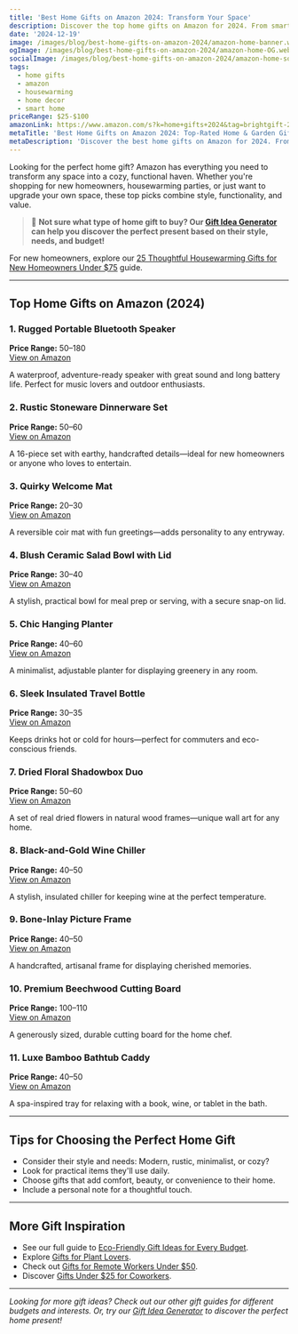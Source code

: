 ```yaml
---
title: 'Best Home Gifts on Amazon 2024: Transform Your Space'
description: Discover the top home gifts on Amazon for 2024. From smart home devices to cozy essentials, find perfect gifts under $100 to make any home more comfortable and...
date: '2024-12-19'
image: /images/blog/best-home-gifts-on-amazon-2024/amazon-home-banner.webp
ogImage: /images/blog/best-home-gifts-on-amazon-2024/amazon-home-OG.webp
socialImage: /images/blog/best-home-gifts-on-amazon-2024/amazon-home-social.webp
tags:
  - home gifts
  - amazon
  - housewarming
  - home decor
  - smart home
priceRange: $25-$100
amazonLink: https://www.amazon.com/s?k=home+gifts+2024&tag=brightgift-20
metaTitle: 'Best Home Gifts on Amazon 2024: Top-Rated Home & Garden Gifts | BrightGift'
metaDescription: 'Discover the best home gifts on Amazon for 2024. From kitchen essentials to garden tools, find top-rated home and garden gifts for any occasion.'
---
```


Looking for the perfect home gift? Amazon has everything you need to transform any space into a cozy, functional haven. Whether you're shopping for new homeowners, housewarming parties, or just want to upgrade your own space, these top picks combine style, functionality, and value.

> 🎯 **Not sure what type of home gift to buy? Our [Gift Idea Generator](https://bright-gift.com) can help you discover the perfect present based on their style, needs, and budget!**

For new homeowners, explore our [25 Thoughtful Housewarming Gifts for New Homeowners Under $75](/blog/25-thoughtful-housewarming-gifts-for-new-homeowners-under-75) guide.

---

## Top Home Gifts on Amazon (2024)

### 1. Rugged Portable Bluetooth Speaker  
**Price Range:** $50–$180  
<a href="https://www.amazon.com/s?k=portable+bluetooth+speaker&tag=bright-gift-20" class="amazon-link" target="_blank" rel="noopener">View on Amazon</a>

A waterproof, adventure-ready speaker with great sound and long battery life. Perfect for music lovers and outdoor enthusiasts.

### 2. Rustic Stoneware Dinnerware Set  
**Price Range:** $50–$60  
<a href="https://www.amazon.com/s?k=rustic+dinnerware+set&tag=bright-gift-20" class="amazon-link" target="_blank" rel="noopener">View on Amazon</a>

A 16-piece set with earthy, handcrafted details—ideal for new homeowners or anyone who loves to entertain.

### 3. Quirky Welcome Mat  
**Price Range:** $20–$30  
<a href="https://www.amazon.com/s?k=quirky+welcome+mat&tag=bright-gift-20" class="amazon-link" target="_blank" rel="noopener">View on Amazon</a>

A reversible coir mat with fun greetings—adds personality to any entryway.

### 4. Blush Ceramic Salad Bowl with Lid  
**Price Range:** $30–$40  
<a href="https://www.amazon.com/s?k=ceramic+salad+bowl+with+lid&tag=bright-gift-20" class="amazon-link" target="_blank" rel="noopener">View on Amazon</a>

A stylish, practical bowl for meal prep or serving, with a secure snap-on lid.

### 5. Chic Hanging Planter  
**Price Range:** $40–$60  
<a href="https://www.amazon.com/s?k=hanging+planter+indoor&tag=bright-gift-20" class="amazon-link" target="_blank" rel="noopener">View on Amazon</a>

A minimalist, adjustable planter for displaying greenery in any room.

### 6. Sleek Insulated Travel Bottle  
**Price Range:** $30–$35  
<a href="https://www.amazon.com/s?k=insulated+travel+bottle&tag=bright-gift-20" class="amazon-link" target="_blank" rel="noopener">View on Amazon</a>

Keeps drinks hot or cold for hours—perfect for commuters and eco-conscious friends.

### 7. Dried Floral Shadowbox Duo  
**Price Range:** $50–$60  
<a href="https://www.amazon.com/s?k=dried+floral+shadowbox&tag=bright-gift-20" class="amazon-link" target="_blank" rel="noopener">View on Amazon</a>

A set of real dried flowers in natural wood frames—unique wall art for any home.

### 8. Black-and-Gold Wine Chiller  
**Price Range:** $40–$50  
<a href="https://www.amazon.com/s?k=wine+chiller+black+gold&tag=bright-gift-20" class="amazon-link" target="_blank" rel="noopener">View on Amazon</a>

A stylish, insulated chiller for keeping wine at the perfect temperature.

### 9. Bone-Inlay Picture Frame  
**Price Range:** $40–$50  
<a href="https://www.amazon.com/s?k=bone+inlay+picture+frame&tag=bright-gift-20" class="amazon-link" target="_blank" rel="noopener">View on Amazon</a>

A handcrafted, artisanal frame for displaying cherished memories.

### 10. Premium Beechwood Cutting Board  
**Price Range:** $100–$110  
<a href="https://www.amazon.com/s?k=beechwood+cutting+board&tag=bright-gift-20" class="amazon-link" target="_blank" rel="noopener">View on Amazon</a>

A generously sized, durable cutting board for the home chef.

### 11. Luxe Bamboo Bathtub Caddy  
**Price Range:** $40–$50  
<a href="https://www.amazon.com/s?k=bamboo+bathtub+caddy&tag=bright-gift-20" class="amazon-link" target="_blank" rel="noopener">View on Amazon</a>

A spa-inspired tray for relaxing with a book, wine, or tablet in the bath.

---

## Tips for Choosing the Perfect Home Gift
- Consider their style and needs: Modern, rustic, minimalist, or cozy?
- Look for practical items they'll use daily.
- Choose gifts that add comfort, beauty, or convenience to their home.
- Include a personal note for a thoughtful touch.

---

## More Gift Inspiration
- See our full guide to [Eco-Friendly Gift Ideas for Every Budget](https://bright-gift.com/blog/eco-friendly-gift-ideas-for-every-budget).
- Explore [Gifts for Plant Lovers](https://bright-gift.com/blog/gifts-for-plant-lovers).
- Check out [Gifts for Remote Workers Under $50](https://bright-gift.com/blog/gifts-for-remote-workers-under-50).
- Discover [Gifts Under $25 for Coworkers](https://bright-gift.com/blog/gifts-under-25-for-coworkers).

---

*Looking for more gift ideas? Check out our other gift guides for different budgets and interests. Or, try our [Gift Idea Generator](https://bright-gift.com) to discover the perfect home present!* 